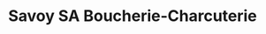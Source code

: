 ---
title: "Savoy SA Boucherie-Charcuterie"
url: /attalens/savoy-sa-boucherie-charcuterie/
shop: Metzgerei
---